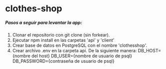 # clothes-shop

##### Pasos a seguir para levantar la app:
1. Clonar el repositorio con git clone (sin forkear).
2. Ejecutar npm install en las carpetas 'api' y 'client'
3. Crear base de datos en PostgreSQL con el nombre 'clothesshop'.
4. Crear archivo .env en la carpeta api. De la siguiente manera:
  DB_HOST={nombre del host}
  DB_USER={nombre de usuario de psql}
  DB_PASSWORD={contraseña de usuario de psql}
